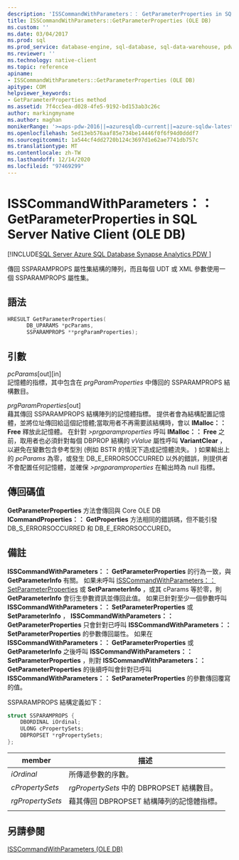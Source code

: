 ```yaml
---
description: 'ISSCommandWithParameters：： GetParameterProperties in SQL Server Native Client (OLE DB) '
title: ISSCommandWithParameters::GetParameterProperties (OLE DB)
ms.custom: ''
ms.date: 03/04/2017
ms.prod: sql
ms.prod_service: database-engine, sql-database, sql-data-warehouse, pdw
ms.reviewer: ''
ms.technology: native-client
ms.topic: reference
apiname:
- ISSCommandWithParameters::GetParameterProperties (OLE DB)
apitype: COM
helpviewer_keywords:
- GetParameterProperties method
ms.assetid: 7f4cc5ea-d028-4fe5-9192-bd153ab3c26c
author: markingmyname
ms.author: maghan
monikerRange: '>=aps-pdw-2016||=azuresqldb-current||=azure-sqldw-latest||>=sql-server-2016||>=sql-server-linux-2017||=azuresqldb-mi-current'
ms.openlocfilehash: 5ed13eb576aaf85e734be14446f0f6f94d0dddf7
ms.sourcegitcommit: 1a544cf4dd2720b124c3697d1e62ae7741db757c
ms.translationtype: MT
ms.contentlocale: zh-TW
ms.lasthandoff: 12/14/2020
ms.locfileid: "97469299"
---
```

# <a name="isscommandwithparametersgetparameterproperties-in-sql-server-native-client-ole-db"></a>ISSCommandWithParameters：： GetParameterProperties in SQL Server Native Client (OLE DB) 
[!INCLUDE[SQL Server Azure SQL Database Synapse Analytics PDW ](../../includes/applies-to-version/sql-asdb-asdbmi-asa-pdw.md)]

  傳回 SSPARAMPROPS 屬性集結構的陣列，而且每個 UDT 或 XML 參數使用一個 SSPARAMPROPS 屬性集。  
  
## <a name="syntax"></a>語法  
  
```cpp
HRESULT GetParameterProperties(  
      DB_UPARAMS *pcParams,  
      SSPARAMPROPS **prgParamProperties);  
```  
  
## <a name="arguments"></a>引數  
 *pcParams*[out][in]  
 記憶體的指標，其中包含在 *prgParamProperties* 中傳回的 SSPARAMPROPS 結構數目。  
  
 *prgParamProperties*[out]  
 藉其傳回 SSPARAMPROPS 結構陣列的記憶體指標。 提供者會為結構配置記憶體，並將位址傳回給這個記憶體;當取用者不再需要該結構時，會以 **IMalloc：： Free** 釋放此記憶體。 在針對 *>prgparamproperties* 呼叫 **IMalloc：： Free** 之前，取用者也必須針對每個 DBPROP 結構的 *vValue* 屬性呼叫 **VariantClear** ，以避免在變數包含參考型別 (例如 BSTR 的情況下造成記憶體流失。 ) 如果輸出上的 *pcParams* 為零，或發生 DB_E_ERRORSOCCURRED 以外的錯誤，則提供者不會配置任何記憶體，並確保 *>prgparamproperties* 在輸出時為 null 指標。  
  
## <a name="return-code-values"></a>傳回碼值  
 **GetParameterProperties** 方法會傳回與 Core OLE DB **ICommandProperties：： GetProperties** 方法相同的錯誤碼，但不能引發 DB_S_ERRORSOCCURRED 和 DB_E_ERRORSOCCURED。  
  
## <a name="remarks"></a>備註  
 **ISSCommandWithParameters：： GetParameterProperties** 的行為一致，與 **GetParameterInfo** 有關。 如果未呼叫 [ISSCommandWithParameters：： SetParameterProperties](../../relational-databases/native-client-ole-db-interfaces/isscommandwithparameters-setparameterproperties-ole-db.md) 或 **SetParameterInfo** ，或其 cParams 等於零，則 **GetParameterInfo** 會衍生參數資訊並傳回此值。 如果已針對至少一個參數呼叫 **ISSCommandWithParameters：： SetParameterProperties** 或 **SetParameterInfo** ， **ISSCommandWithParameters：： GetParameterProperties** 只會針對已呼叫 **ISSCommandWithParameters：： SetParameterProperties** 的參數傳回屬性。 如果在 **ISSCommandWithParameters：： GetParameterProperties** 或 **GetParameterInfo** 之後呼叫 **ISSCommandWithParameters：： SetParameterProperties** ，則對 **ISSCommandWithParameters：： GetParameterProperties** 的後續呼叫會針對已呼叫 **ISSCommandWithParameters：： SetParameterProperties** 的參數傳回覆寫的值。  
  
 SSPARAMPROPS 結構定義如下：  

```cpp
struct SSPARAMPROPS {
    DBORDINAL iOrdinal;
    ULONG cPropertySets;
    DBPROPSET *rgPropertySets;
};
```

|member|描述|  
|------------|-----------------|  
|*iOrdinal*|所傳遞參數的序數。|  
|*cPropertySets*|*rgPropertySets* 中的 DBPROPSET 結構數目。|  
|*rgPropertySets*|藉其傳回 DBPROPSET 結構陣列的記憶體指標。|  
|||

## <a name="see-also"></a>另請參閱  
 [ISSCommandWithParameters &#40;OLE DB&#41;](../../relational-databases/native-client-ole-db-interfaces/isscommandwithparameters-ole-db.md)  
  
  
